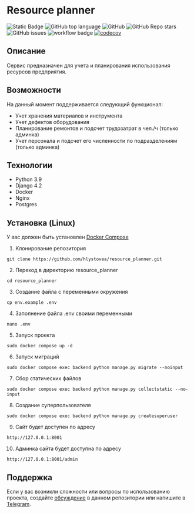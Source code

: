 # Resource planner

![Static Badge](https://img.shields.io/badge/hlystovea-resource_planner-resource_planner)
![GitHub top language](https://img.shields.io/github/languages/top/hlystovea/resource_planner)
![GitHub](https://img.shields.io/github/license/hlystovea/resource_planner)
![GitHub Repo stars](https://img.shields.io/github/stars/hlystovea/resource_planner)
![GitHub issues](https://img.shields.io/github/issues/hlystovea/resource_planner)
![workflow badge](https://github.com/hlystovea/resource_planner/actions/workflows/main.yml/badge.svg)
[![codecov](https://codecov.io/gh/hlystovea/resource_planner/graph/badge.svg?token=QDHUX6DVHW)](https://codecov.io/gh/hlystovea/resource_planner)

## Описание
Сервис предназначен для учета и планирования использования ресурсов предприятия.

## Возможности
На данный момент поддерживается следующий функционал:
- Учет хранения материалов и инструмента
- Учет дефектов оборудования
- Планирование ремонтов и подсчет трудозатрат в чел./ч (только админка)
- Учет персонала и подсчет его численности по подразделениям (только админка)

## Технологии
- Python 3.9
- Django 4.2
- Docker
- Nginx
- Postgres

## Установка (Linux)
У вас должен быть установлен [Docker Compose](https://docs.docker.com/compose/)

1. Клонирование репозитория

```git clone https://github.com/hlystovea/resource_planner.git```  

2. Переход в директорию resource_planner

```cd resource_planner```

3. Создание файла с переменными окружения

```cp env.example .env```

4. Заполнение файла .env своими переменными

```nano .env```

5. Запуск проекта

```sudo docker compose up -d```

6. Запуск миграций

```sudo docker compose exec backend python manage.py migrate --noinput```

7. Сбор статических файлов

```sudo docker compose exec backend python manage.py collectstatic --no-input```

8. Создание суперпользователя

```sudo docker compose exec backend python manage.py createsuperuser```

9. Сайт будет доступен по адресу
 
```http://127.0.0.1:8001```

10. Админка сайта будет доступна по адресу

```http://127.0.0.1:8001/admin```

## Поддержка
Если у вас возникли сложности или вопросы по использованию проекта, создайте 
[обсуждение](https://github.com/hlystovea/resource_planner/issues/new/choose) в данном репозитории или напишите в [Telegram](https://t.me/hlystovea).

